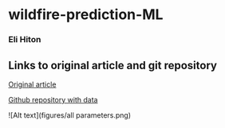 # wildfire-prediction-ML
### Eli Hiton

## Links to original article and git repository
[Original article](https://www.sciencedirect.com/science/article/abs/pii/S0379711218303941)

[Github repository with data](https://github.com/ouladsayadyounes/Wildfires)


![Alt text](figures/all parameters.png)
